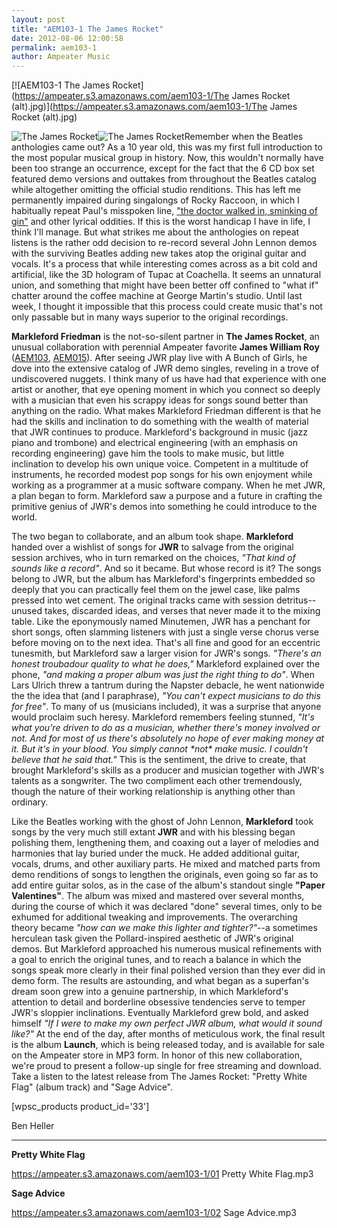 ```yaml
---
layout: post
title: "AEM103-1 The James Rocket"
date: 2012-08-06 12:00:58
permalink: aem103-1
author: Ampeater Music
---
```

[![AEM103-1 The James Rocket](https://ampeater.s3.amazonaws.com/aem103-1/The James Rocket (alt).jpg)](https://ampeater.s3.amazonaws.com/aem103-1/The James Rocket (alt).jpg)

![](http://ampeatermusic.com/wp-content/uploads/2012/08/jamrock-amp-single1280-1024x1024.jpg "The James Rocket")![](http://ampeatermusic.com/wp-content/uploads/2012/08/jamrock-sides-1800-1024x614.jpg "The James Rocket")Remember when the Beatles anthologies came out? As a 10 year old, this was my first full introduction to the most popular musical group in history. Now, this wouldn't normally have been too strange an occurrence, except for the fact that the 6 CD box set featured demo versions and outtakes from throughout the Beatles catalog while altogether omitting the official studio renditions. This has left me permanently impaired during singalongs of Rocky Raccoon, in which I habitually repeat Paul's misspoken line, ["the doctor walked in, sminking of gin"](http://www.youtube.com/watch?v=uY1RB-z6OzI) and other lyrical oddities. If this is the worst handicap I have in life, I think I'll manage. But what strikes me about the anthologies on repeat listens is the rather odd decision to re-record several John Lennon demos with the surviving Beatles adding new takes atop the original guitar and vocals. It's a process that while interesting comes across as a bit cold and artificial, like the 3D hologram of Tupac at Coachella. It seems an unnatural union, and something that might have been better off confined to "what if" chatter around the coffee machine at George Martin's studio. Until last week, I thought it impossible that this process could create music that's not only passable but in many ways superior to the original recordings.

<!-- more -->

**Markleford Friedman** is the not-so-silent partner in **The James Rocket**, an unusual collaboration with perennial Ampeater favorite **James William Roy** ([AEM103](/aem103), [AEM015](/aem015)). After seeing JWR play live with A Bunch of Girls, he dove into the extensive catalog of JWR demo singles, reveling in a trove of undiscovered nuggets. I think many of us have had that experience with one artist or another, that eye opening moment in which you connect so deeply with a musician that even his scrappy ideas for songs sound better than anything on the radio. What makes Markleford Friedman different is that he had the skills and inclination to do something with the wealth of material that JWR continues to produce. Markleford's background in music (jazz piano and trombone) and electrical engineering (with an emphasis on recording engineering) gave him the tools to make music, but little inclination to develop his own unique voice. Competent in a multitude of instruments, he recorded modest pop songs for his own enjoyment while working as a programmer at a music software company. When he met JWR, a plan began to form. Markleford saw a purpose and a future in crafting the primitive genius of JWR's demos into something he could introduce to the world.

The two began to collaborate, and an album took shape. **Markleford** handed over a wishlist of songs for **JWR** to salvage from the original session archives, who in turn remarked on the choices, _"That kind of sounds like a record"_. And so it became. But whose record is it? The songs belong to JWR, but the album has Markleford's fingerprints embedded so deeply that you can practically feel them on the jewel case, like palms pressed into wet cement. The original tracks came with session detritus--unused takes, discarded ideas, and verses that never made it to the mixing table. Like the eponymously named Minutemen, JWR has a penchant for short songs, often slamming listeners with just a single verse chorus verse before moving on to the next idea. That's all fine and good for an eccentric tunesmith, but Markleford saw a larger vision for JWR's songs. _"There's an honest troubadour quality to what he does,"_ Markleford explained over the phone, _"and making a proper album was just the right thing to do"_. When Lars Ulrich threw a tantrum during the Napster debacle, he went nationwide the the idea that (and I paraphrase), _"You can't expect musicians to do this for free"_. To many of us (musicians included), it was a surprise that anyone would proclaim such heresy. Markleford remembers feeling stunned, _"It's what you're driven to do as a musician, whether there's money involved or not. And for most of us there's absolutely no hope of ever making money at it. But it's in your blood. You simply cannot \*not\* make music. I couldn't believe that he said that."_ This is the sentiment, the drive to create, that brought Markleford's skills as a producer and musician together with JWR's talents as a songwriter. The two compliment each other tremendously, though the nature of their working relationship is anything other than ordinary.

Like the Beatles working with the ghost of John Lennon, **Markleford** took songs by the very much still extant **JWR** and with his blessing began polishing them, lengthening them, and coaxing out a layer of melodies and harmonies that lay buried under the muck. He added additional guitar, vocals, drums, and other auxiliary parts. He mixed and matched parts from demo renditions of songs to lengthen the originals, even going so far as to add entire guitar solos, as in the case of the album's standout single **"Paper Valentines"**. The album was mixed and mastered over several months, during the course of which it was declared "done" several times, only to be exhumed for additional tweaking and improvements. The overarching theory became _"how can we make this lighter and tighter?"_\--a sometimes herculean task given the Pollard-inspired aesthetic of JWR's original demos. But Markleford approached his numerous musical refinements with a goal to enrich the original tunes, and to reach a balance in which the songs speak more clearly in their final polished version than they ever did in demo form. The results are astounding, and what began as a superfan's dream soon grew into a genuine partnership, in which Markleford's attention to detail and borderline obsessive tendencies serve to temper JWR's sloppier inclinations. Eventually Markleford grew bold, and asked himself _"If I were to make my own perfect JWR album, what would it sound like?"_ At the end of the day, after months of meticulous work, the final result is the album **Launch**, which is being released today, and is available for sale on the Ampeater store in MP3 form. In honor of this new collaboration, we're proud to present a follow-up single for free streaming and download. Take a listen to the latest release from The James Rocket: "Pretty White Flag" (album track) and "Sage Advice".

\[wpsc\_products product\_id='33'\]

Ben Heller

---

**Pretty White Flag**

https://ampeater.s3.amazonaws.com/aem103-1/01 Pretty White Flag.mp3

**Sage Advice**

https://ampeater.s3.amazonaws.com/aem103-1/02 Sage Advice.mp3

